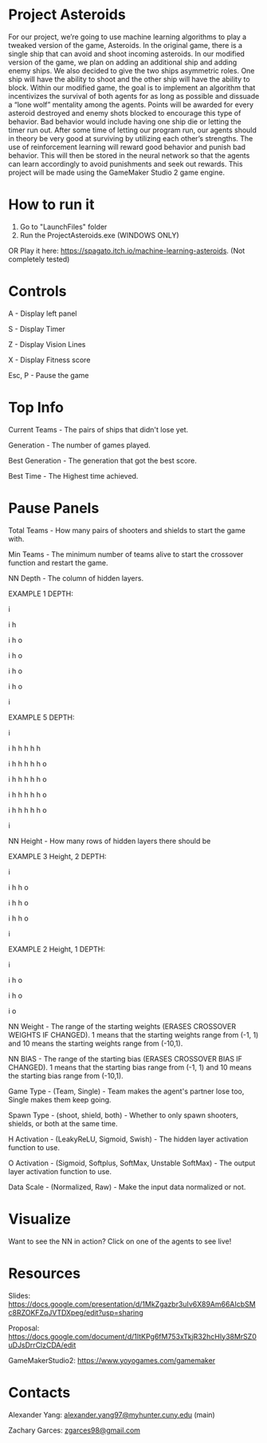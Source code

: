 # Project Asteroids

For our project, we’re going to use machine learning algorithms to play a tweaked version of the game, Asteroids. In the original game, there is a single ship that can avoid and shoot incoming asteroids. In our modified version of the game, we plan on adding an additional ship and adding enemy ships. We also decided to give the two ships asymmetric roles. One ship will have the ability to shoot and the other ship will have the ability to block. Within our modified game, the goal is to implement an algorithm that incentivizes the survival of both agents for as long as possible and dissuade a “lone wolf” mentality among the agents. Points will be awarded for every asteroid destroyed and enemy shots blocked to encourage this type of behavior. Bad behavior would include having one ship die or letting the timer run out. After some time of letting our program run, our agents should in theory be very good at surviving by utilizing each other’s strengths. The use of reinforcement learning will reward good behavior and punish bad behavior. This will then be stored in the neural network so that the agents can learn accordingly to avoid punishments and seek out rewards. This project will be made using the GameMaker Studio 2 game engine.

# How to run it

1. Go to "LaunchFiles" folder
2. Run the ProjectAsteroids.exe (WINDOWS ONLY)

OR Play it here: https://spagato.itch.io/machine-learning-asteroids. (Not completely tested)

# Controls

A - Display left panel

S - Display Timer

Z - Display Vision Lines

X - Display Fitness score

Esc, P - Pause the game 

# Top Info 

Current Teams - The pairs of ships that didn't lose yet.

Generation - The number of games played.

Best Generation - The generation that got the best score.

Best Time - The Highest time achieved.

# Pause Panels

Total Teams - How many pairs of shooters and shields to start the game with.

Min Teams - The minimum number of teams alive to start the crossover function and restart the game.

NN Depth - The column of hidden layers.

EXAMPLE 1 DEPTH:

i 

i h 

i h o 

i h o

i h o 

i h o

i

EXAMPLE 5 DEPTH:

i  

i h h h h h 

i h h h h h o 

i h h h h h o

i h h h h h o 

i h h h h h o

i

NN Height - How many rows of hidden layers there should be

EXAMPLE 3 Height, 2 DEPTH:

i 

i h h o 

i h h o

i h h o 

i 

EXAMPLE 2 Height, 1 DEPTH:

i 

i h  o

i h  o

i    o
 
NN Weight - The range of the starting weights (ERASES CROSSOVER WEIGHTS IF CHANGED). 1 means that the starting weights range from (-1, 1) and 10 means the starting weights range from (-10,1).

NN BIAS - The range of the starting bias (ERASES CROSSOVER BIAS IF CHANGED). 1 means that the starting bias range from (-1, 1) and 10 means the starting bias range from (-10,1).

Game Type - (Team, Single) - Team makes the agent's partner lose too, Single makes them keep going.

Spawn Type - (shoot, shield, both) - Whether to only spawn shooters, shields, or both at the same time.

H Activation - (LeakyReLU, Sigmoid, Swish) - The hidden layer activation function to use. 

O Activation - (Sigmoid, Softplus, SoftMax, Unstable SoftMax) - The output layer activation function to use.

Data Scale - (Normalized, Raw) - Make the input data normalized or not.

# Visualize

Want to see the NN in action? Click on one of the agents to see live!

# Resources
Slides: https://docs.google.com/presentation/d/1MkZgazbr3uIv6X89Am66AIcbSMc8RZOKFZqJVTDXpeg/edit?usp=sharing

Proposal: https://docs.google.com/document/d/1ItKPg6fM753xTkjR32hcHIy38MrSZ0uDJsDrrClzCDA/edit

GameMakerStudio2: https://www.yoyogames.com/gamemaker

# Contacts
Alexander Yang: alexander.yang97@myhunter.cuny.edu (main)

Zachary Garces: zgarces98@gmail.com
